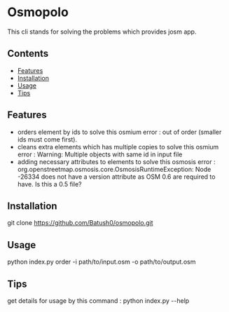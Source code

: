 # Osmopolo

This cli stands for solving the problems which provides josm app.

## Contents

- [Features](#features)
- [Installation](#installation)
- [Usage](#usage)
- [Tips](#tips)

## Features

- orders element by ids to solve this osmium error : out of order (smaller ids must come first).
- cleans extra elements which has multiple copies to solve this osmium error : Warning: Multiple objects with same id in input file
- adding necessary attributes to elements to solve this osmosis error : org.openstreetmap.osmosis.core.OsmosisRuntimeException: Node -26334 does not have a version attribute as OSM 0.6 are required to have. Is this a 0.5 file?

## Installation

git clone https://github.com/Batush0/osmopolo.git

## Usage

python index.py order -i path/to/input.osm -o path/to/output.osm

## Tips

get details for usage by this command : python index.py --help
